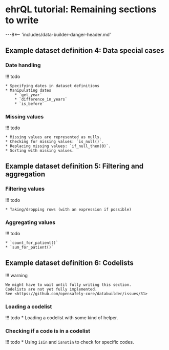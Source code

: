 # ehrQL tutorial: Remaining sections to write

---8<-- 'includes/data-builder-danger-header.md'

## Example dataset definition 4: Data special cases

### Date handling

!!! todo

    * Specifying dates in dataset definitions
    * Manipulating dates
        * `get_year`
        * `difference_in_years`
        * `is_before`

### Missing values

!!! todo

    * Missing values are represented as nulls.
    * Checking for missing values: `is_null()`.
    * Replacing missing values: `if_null_then(0)`.
    * Sorting with missing values.

## Example dataset definition 5: Filtering and aggregation

### Filtering values

!!! todo

    * Taking/dropping rows (with an expression if possible)

### Aggregating values

!!! todo

    * `count_for_patient()`
    * `sum_for_patient()`

## Example dataset definition 6: Codelists

!!! warning

    We might have to wait until fully writing this section.
    Codelists are not yet fully implemented.
    See <https://github.com/opensafely-core/databuilder/issues/31>

### Loading a codelist

!!! todo
    * Loading a codelist with some kind of helper.

### Checking if a code is in a codelist

!!! todo
    * Using `isin` and `isnotin` to check for specific codes.
